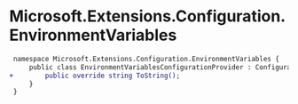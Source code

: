 # Microsoft.Extensions.Configuration.EnvironmentVariables

``` diff
 namespace Microsoft.Extensions.Configuration.EnvironmentVariables {
     public class EnvironmentVariablesConfigurationProvider : ConfigurationProvider {
+        public override string ToString();
     }
 }
```

